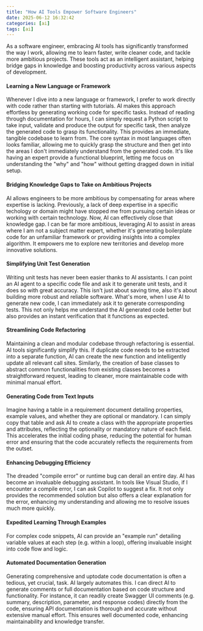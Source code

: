 ```yaml
---
title: "How AI Tools Empower Software Engineers"
date: 2025-06-12 16:32:42
categories: [ai]
tags: [ai]
---
```


As a software engineer, embracing AI tools has significantly transformed the way I work, allowing me to learn faster, write cleaner code, and tackle more ambitious projects. These tools act as an intelligent assistant, helping bridge gaps in knowledge and boosting productivity across various aspects of development.

<h4>Learning a New Language or Framework</h4>
Whenever I dive into a new language or framework, I prefer to work directly with code rather than starting with tutorials. AI makes this approach effortless by generating working code for specific tasks. Instead of reading through documentation for hours, I can simply request a Python script to take input, validate and produce the output for specific task, then analyze the generated code to grasp its functionality. This provides an immediate, tangible codebase to learn from. The core syntax in most languages often looks familiar, allowing me to quickly grasp the structure and then get into the areas I don't immediately understand from the generated code. It's like having an expert provide a functional blueprint, letting me focus on understanding the "why" and "how" without getting dragged down in initial setup.

<h4>Bridging Knowledge Gaps to Take on Ambitious Projects</h4>
AI allows engineers to be more ambitious by compensating for areas where expertise is lacking. Previously, a lack of deep expertise in a specific techology or domain might have stopped me from pursuing certain ideas or working with certain technology. Now, AI can effectively close that knowledge gap. I can be far more ambitious, leveraging AI to assist in areas where I am not a subject matter expert, whether it's generating boilerplate code for an unfamiliar framework or providing insights into a complex algorithm. It empowers me to explore new territories and develop more innovative solutions.

<h4>Simplifying Unit Test Generation</h4>
Writing unit tests has never been easier thanks to AI assistants. I can point an AI agent to a specific code file and ask it to generate unit tests, and it does so with great accuracy. This isn't just about saving time, also it's about building more robust and reliable software. What's more, when I use AI to generate new code, I can immediately ask it to generate corresponding tests. This not only helps me understand the AI generated code better but also provides an instant verification that it functions as expected.

<h4>Streamlining Code Refactoring</h4>
Maintaining a clean and modular codebase through refactoring is essential. AI tools significantly simplify this. If duplicate code needs to be extracted into a separate function, AI can create the new function and intelligently update all relevant call sites. Similarly, the creation of base classes to abstract common functionalities from existing classes becomes a straightforward request, leading to cleaner, more maintainable code with minimal manual effort.

<h4>Generating Code from Text Inputs</h4>
Imagine having a table in a requirement document detailing properties, example values, and whether they are optional or mandatory. I can simply copy that table and ask AI to create a class with the appropriate properties and attributes, reflecting the optionality or mandatory nature of each field. This accelerates the initial coding phase, reducing the potential for human error and ensuring that the code accurately reflects the requirements from the outset.

<h4>Enhancing Debugging Efficiency</h4>
The dreaded "compile error" or runtime bug can derail an entire day. AI has become an invaluable debugging assistant. In tools like Visual Studio, if I encounter a compile error, I can ask Copilot to suggest a fix. It not only provides the recommended solution but also offers a clear explanation for the error, enhancing my understanding and allowing me to resolve issues much more quickly.

<h4>Expedited Learning Through Examples</h4>
For complex code snippets, AI can provide an "example run" detailing variable values at each step (e.g. within a loop), offering invaluable insight into code flow and logic.

<h4>Automated Documentation Generation</h4>
Generating comprehensive and uptodate code documentation is often a tedious, yet crucial, task. AI largely automates this. I can direct AI to generate comments or full documentation based on code structure and functionality. For instance, it can readily create Swagger UI comments (e.g. summary, description, parameter, and response codes) directly from the code, ensuring API documentation is thorough and accurate without extensive manual effort. This ensures well documented code, enhancing maintainability and knowledge transfer.
